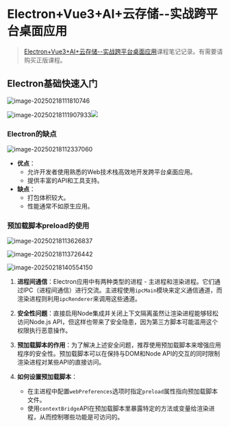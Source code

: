 # Electron+Vue3+AI+云存储--实战跨平台桌面应用

> [Electron+Vue3+AI+云存储--实战跨平台桌面应用](https://coding.imooc.com/learn/list/907.html)课程笔记记录。有需要请购买正版课程。



##  **Electron基础快速入门**

![image-20250218111810746](https://blog-picgo-typora.oss-cn-hangzhou.aliyuncs.com/image-20250218111810746.png)

![image-20250218111907933](https://blog-picgo-typora.oss-cn-hangzhou.aliyuncs.com/image-20250218111907933.png)![](https://blog-picgo-typora.oss-cn-hangzhou.aliyuncs.com/image-20250218112048678.png)

### Electron的缺点

![image-20250218112337060](https://blog-picgo-typora.oss-cn-hangzhou.aliyuncs.com/image-20250218112337060.png)

- **优点**：
  - 允许开发者使用熟悉的Web技术栈高效地开发跨平台桌面应用。
  - 提供丰富的API和工具支持。
- **缺点**：
  - 打包体积较大。
  - 性能通常不如原生应用。



### 预加载脚本preload的使用

![image-20250218113626837](https://blog-picgo-typora.oss-cn-hangzhou.aliyuncs.com/image-20250218113626837.png)

![image-20250218113726442](https://blog-picgo-typora.oss-cn-hangzhou.aliyuncs.com/image-20250218113726442.png)



![image-20250218140554150](https://blog-picgo-typora.oss-cn-hangzhou.aliyuncs.com/image-20250224095745335.png)

1. **进程间通信**：Electron应用中有两种类型的进程 - 主进程和渲染进程。它们通过IPC（进程间通信）进行交流。主进程使用`ipcMain`模块来定义通信通道，而渲染进程则利用`ipcRenderer`来调用这些通道。

2. **安全性问题**：直接启用Node集成并关闭上下文隔离虽然让渲染进程能够轻松访问Node.js API，但这样也带来了安全隐患，因为第三方脚本可能滥用这个权限执行恶意操作。

3. **预加载脚本的作用**：为了解决上述安全问题，推荐使用预加载脚本来增强应用程序的安全性。预加载脚本可以在保持与DOM和Node API的交互的同时限制渲染进程对某些API的直接访问。

4. **如何设置预加载脚本**：

   - 在主进程中配置`webPreferences`选项时指定`preload`属性指向预加载脚本文件。
   - 使用`contextBridge`API在预加载脚本里暴露特定的方法或变量给渲染进程，从而控制哪些功能是可访问的。

   